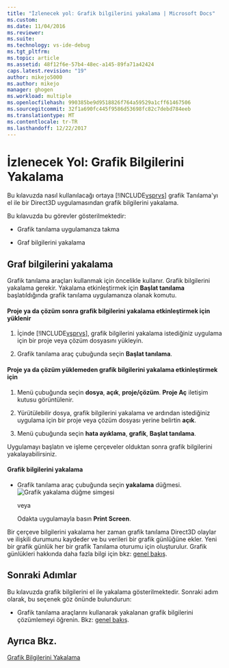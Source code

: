 ```yaml
---
title: "İzlenecek yol: Grafik bilgilerini yakalama | Microsoft Docs"
ms.custom: 
ms.date: 11/04/2016
ms.reviewer: 
ms.suite: 
ms.technology: vs-ide-debug
ms.tgt_pltfrm: 
ms.topic: article
ms.assetid: 48f12f6e-57b4-48ec-a145-89fa71a42424
caps.latest.revision: "19"
author: mikejo5000
ms.author: mikejo
manager: ghogen
ms.workload: multiple
ms.openlocfilehash: 990385be9d9518826f764a59529a1cff61467506
ms.sourcegitcommit: 32f1a690fc445f9586d53698fc82c7debd784eeb
ms.translationtype: MT
ms.contentlocale: tr-TR
ms.lasthandoff: 12/22/2017
---
```

# <a name="walkthrough-capturing-graphics-information"></a>İzlenecek Yol: Grafik Bilgilerini Yakalama
Bu kılavuzda nasıl kullanılacağı ortaya [!INCLUDE[vsprvs](../../code-quality/includes/vsprvs_md.md)] grafik Tanılama'yı el ile bir Direct3D uygulamasından grafik bilgilerini yakalama.  
  
 Bu kılavuzda bu görevler gösterilmektedir:  
  
-   Grafik tanılama uygulamanıza takma  
  
-   Graf bilgilerini yakalama  
  
## <a name="capturing-graphics-information"></a>Graf bilgilerini yakalama  
 Grafik tanılama araçları kullanmak için öncelikle kullanır. Grafik bilgilerini yakalama gerekir. Yakalama etkinleştirmek için **Başlat tanılama** başlatıldığında grafik tanılama uygulamanıza olanak komutu.  
  
#### <a name="to-enable-the-capture-of-graphics-information-after-a-project-or-solution-is-loaded"></a>Proje ya da çözüm sonra grafik bilgilerini yakalama etkinleştirmek için yüklenir  
  
1.  İçinde [!INCLUDE[vsprvs](../../code-quality/includes/vsprvs_md.md)], grafik bilgilerini yakalama istediğiniz uygulama için bir proje veya çözüm dosyasını yükleyin.  
  
2.  Grafik tanılama araç çubuğunda seçin **Başlat tanılama**.  
  
#### <a name="to-enable-the-capture-of-graphics-information-without-loading-a-project-or-solution"></a>Proje ya da çözüm yüklemeden grafik bilgilerini yakalama etkinleştirmek için  
  
1.  Menü çubuğunda seçin **dosya**, **açık**, **proje/çözüm**. **Proje Aç** iletişim kutusu görüntülenir.  
  
2.  Yürütülebilir dosya, grafik bilgilerini yakalama ve ardından istediğiniz uygulama için bir proje veya çözüm dosyası yerine belirtin **açık**.  
  
3.  Menü çubuğunda seçin **hata ayıklama**, **grafik**, **Başlat tanılama**.  
  
 Uygulamayı başlatın ve işleme çerçeveler olduktan sonra grafik bilgilerini yakalayabilirsiniz.  
  
#### <a name="to-capture-graphics-information"></a>Grafik bilgilerini yakalama  
  
-   Grafik tanılama araç çubuğunda seçin **yakalama** düğmesi. ![Grafik yakalama düğme simgesi](media/debuggingdirectxgraphics.png "DebuggingDirectXGraphics")  
  
     veya  
  
     Odakta uygulamayla basın **Print Screen**.  
  
 Bir çerçeve bilgilerini yakalama her zaman grafik tanılama Direct3D olaylar ve ilişkili durumunu kaydeder ve bu verileri bir grafik günlüğüne ekler. Yeni bir grafik günlük her bir grafik Tanılama oturumu için oluşturulur. Grafik günlükleri hakkında daha fazla bilgi için bkz: [genel bakış](overview-of-visual-studio-graphics-diagnostics.md).  
  
## <a name="next-steps"></a>Sonraki Adımlar  
 Bu kılavuzda grafik bilgilerini el ile yakalama gösterilmektedir. Sonraki adım olarak, bu seçenek göz önünde bulundurun:  
  
-   Grafik tanılama araçlarını kullanarak yakalanan grafik bilgilerini çözümlemeyi öğrenin. Bkz: [genel bakış](overview-of-visual-studio-graphics-diagnostics.md).  
  
## <a name="see-also"></a>Ayrıca Bkz.  
 [Grafik Bilgilerini Yakalama](capturing-graphics-information.md)